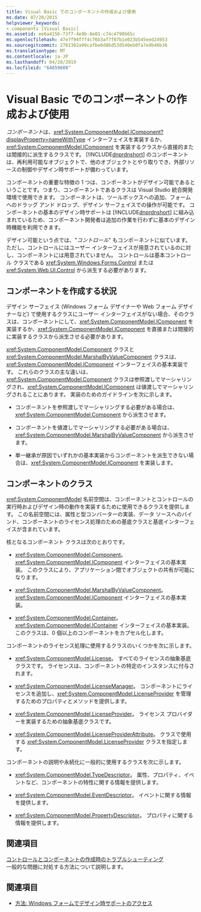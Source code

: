 ```yaml
---
title: Visual Basic でのコンポーネントの作成および使用
ms.date: 07/20/2015
helpviewer_keywords:
- components [Visual Basic]
ms.assetid: ee6a4156-73f7-4e9b-8e01-c74c4798b65c
ms.openlocfilehash: 47e7f94fff4c76b3af7f07b1e023b545eed24953
ms.sourcegitcommit: 2701302a99cafbe0d86d53d540eb0fa7e9b46b36
ms.translationtype: MT
ms.contentlocale: ja-JP
ms.lasthandoff: 04/28/2019
ms.locfileid: "64659608"
---
```

# <a name="creating-and-using-components-in-visual-basic"></a>Visual Basic でのコンポーネントの作成および使用
*コンポーネント*は、<xref:System.ComponentModel.IComponent?displayProperty=nameWithType> インターフェイスを実装するか、<xref:System.ComponentModel.IComponent> を実装するクラスから直接的または間接的に派生するクラスです。 [!INCLUDE[dnprdnshort](~/includes/dnprdnshort-md.md)] のコンポーネントは、再利用可能なオブジェクトで、他のオブジェクトとやり取りでき、外部リソースの制御やデザイン時サポートが備わっています。  
  
 コンポーネントの重要な特徴の 1 つは、コンポーネントがデザイン可能であるということです。つまり、コンポーネントであるクラスは Visual Studio 統合開発環境で使用できます。 コンポーネントは、ツールボックスへの追加、フォームへのドラッグ アンド ドロップ、デザイン サーフェイスでの操作が可能です。 コンポーネントの基本のデザイン時サポートは [!INCLUDE[dnprdnshort](~/includes/dnprdnshort-md.md)] に組み込まれているため、コンポーネント開発者は追加の作業を行わずに基本のデザイン時機能を利用できます。  
  
 デザイン可能という点では、"*コントロール*" もコンポーネントに似ています。 ただし、コントロールにはユーザー インターフェイスが用意されているのに対し、コンポーネントには用意されていません。 コントロールは基本コントロール クラスである <xref:System.Windows.Forms.Control> または <xref:System.Web.UI.Control> から派生する必要があります。  
  
## <a name="when-to-create-a-component"></a>コンポーネントを作成する状況  
 デザイン サーフェイス (Windows フォーム デザイナーや Web フォーム デザイナーなど) で使用するクラスにユーザー インターフェイスがない場合、そのクラスは、コンポーネントにして、<xref:System.ComponentModel.IComponent> を実装するか、<xref:System.ComponentModel.IComponent> を直接または間接的に実装するクラスから派生させる必要があります。  
  
 <xref:System.ComponentModel.Component> クラスと <xref:System.ComponentModel.MarshalByValueComponent> クラスは、<xref:System.ComponentModel.IComponent> インターフェイスの基本実装です。 これらのクラスの主な違いは、<xref:System.ComponentModel.Component> クラスは参照渡しでマーシャリングされ、<xref:System.ComponentModel.IComponent> は値渡しでマーシャリングされることにあります。 実装のためのガイドラインを次に示します。  
  
- コンポーネントを参照渡しでマーシャリングする必要がある場合は、<xref:System.ComponentModel.Component> から派生させます。  
  
- コンポーネントを値渡しでマーシャリングする必要がある場合は、<xref:System.ComponentModel.MarshalByValueComponent> から派生させます。  
  
- 単一継承が原因でいずれかの基本実装からコンポーネントを派生できない場合は、<xref:System.ComponentModel.IComponent> を実装します。  
  
## <a name="component-classes"></a>コンポーネントのクラス  
 <xref:System.ComponentModel> 名前空間は、コンポーネントとコントロールの実行時およびデザイン時の動作を実装するために使用できるクラスを提供します。 この名前空間には、属性と型コンバーターの実装、データ ソースへのバインド、コンポーネントのライセンス処理のための基底クラスと基底インターフェイスが含まれています。  
  
 核となるコンポーネント クラスは次のとおりです。  
  
- <xref:System.ComponentModel.Component>。 <xref:System.ComponentModel.IComponent> インターフェイスの基本実装。 このクラスにより、アプリケーション間でオブジェクトの共有が可能になります。  
  
- <xref:System.ComponentModel.MarshalByValueComponent>。 <xref:System.ComponentModel.IComponent> インターフェイスの基本実装。  
  
- <xref:System.ComponentModel.Container>。 <xref:System.ComponentModel.IContainer> インターフェイスの基本実装。 このクラスは、0 個以上のコンポーネントをカプセル化します。  
  
 コンポーネントのライセンス処理に使用するクラスのいくつかを次に示します。  
  
- <xref:System.ComponentModel.License>。 すべてのライセンスの抽象基底クラスです。 ライセンスは、コンポーネントの特定のインスタンスに付与されます。  
  
- <xref:System.ComponentModel.LicenseManager>。 コンポーネントにライセンスを追加し、<xref:System.ComponentModel.LicenseProvider> を管理するためのプロパティとメソッドを提供します。  
  
- <xref:System.ComponentModel.LicenseProvider>。 ライセンス プロバイダーを実装するための抽象基底クラスです。  
  
- <xref:System.ComponentModel.LicenseProviderAttribute>。 クラスで使用する <xref:System.ComponentModel.LicenseProvider> クラスを指定します。  
  
 コンポーネントの説明や永続化に一般的に使用するクラスを次に示します。  
  
- <xref:System.ComponentModel.TypeDescriptor>。 属性、プロパティ、イベントなど、コンポーネントの特性に関する情報を提供します。  
  
- <xref:System.ComponentModel.EventDescriptor>。 イベントに関する情報を提供します。  
  
- <xref:System.ComponentModel.PropertyDescriptor>。 プロパティに関する情報を提供します。  
  
## <a name="related-sections"></a>関連項目  
 [コントロールとコンポーネントの作成時のトラブルシューティング](../../framework/winforms/controls/troubleshooting-control-and-component-authoring.md)  
 一般的な問題に対処する方法について説明します。  
  
## <a name="see-also"></a>関連項目

- [方法: Windows フォームでデザイン時サポートのアクセス](../../framework/winforms/controls/developing-windows-forms-controls-at-design-time.md)
